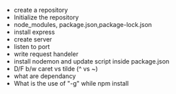 - create a repository
- Initialize the repository
- node_modules, package.json,package-lock.json
- install express
- create server
- listen to port 
- write request handeler 
- install nodemon and update script inside package.json
- D/F b/w  caret vs tilde (^ vs ~)
- what are dependancy
- What is the use of "-g" while npm install 